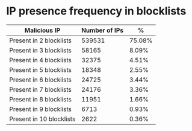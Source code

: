 # IP presence frequency in blocklists
| Malicious IP | Number of IPs | % |
|----|----|----|
| Present in 2 blocklists | 539531 | 75.08% |
| Present in 3 blocklists | 58165 | 8.09% |
| Present in 4 blocklists | 32375 | 4.51% |
| Present in 5 blocklists | 18348 | 2.55% |
| Present in 6 blocklists | 24725 | 3.44% |
| Present in 7 blocklists | 24176 | 3.36% |
| Present in 8 blocklists | 11951 | 1.66% |
| Present in 9 blocklists | 6713 | 0.93% |
| Present in 10 blocklists | 2622 | 0.36% |
